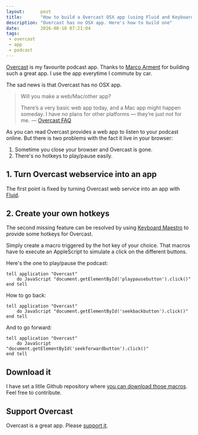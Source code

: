 ```yaml
---
layout:      post
title:       "How to build a Overcast OSX app (using Fluid and Keyboard Maestro)"
description: "Overcast has no OSX app. Here's how to build one"
date:        2016-08-18 07:21:04
tags:
 - overcast
 - app
 - podcast
---
```


[Overcast](https://overcast.fm/) is my favourite podcast app. Thanks to [Marco Arment](https://marco.org/) for building such a great app.
I use the app everytime I commute by car.

The sad news is that Overcast has no OSX app.

> Will you make a web/Mac/other app?
>
> There’s a very basic web app today, and a Mac app might happen someday. I have no plans for other platforms — they’re just not for me.
> — [Overcast FAQ](https://overcast.fm/skeptics_faq)

As you can read Overcast provides a web app to listen to your podcast online. But there is two problems with the fact it live in your browser:

1. Sometime you close your browser and Overcast is gone.
2. There's no hotkeys to play/pause easily.

## 1. Turn Overcast webservice into an app

The first point is fixed by turning Overcast web service into an app with [Fluid](http://fluidapp.com/).

## 2. Create your own hotkeys

The second missing feature can be resolved by using [Keyboard Maestro](https://www.keyboardmaestro.com) to provide some hotkeys for Overcast.

Simply create a macro triggered by the hot key of your choice. That macros have to execute an AppleScript to simulate a click on the different buttons.

Here's the one to play/pause the podcast:

    tell application "Overcast"
        do JavaScript "document.getElementById('playpausebutton').click()"
    end tell

How to go back:

    tell application "Overcast"
        do JavaScript "document.getElementById('seekbackbutton').click()"
    end tell

And to go forward:

    tell application "Overcast"
        do JavaScript "document.getElementById('seekforwardbutton').click()"
    end tell

## Download it

I have set a litlle Github repository where [you can download those macros](https://github.com/alienlebarge/km-overcast). Feel free to contribute.

## Support Overcast

Overcast is a great app. Please [support it](https://marco.org/2015/10/09/overcast2).
